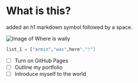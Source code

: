 # What is this?

added an h1 markdown symbol followed by a space.

![Image of Where is wally](https://static.independent.co.uk/s3fs-public/thumbnails/image/2011/11/12/19/48-Where's-Wally-WALKER-BOOKS.jpg?width=1200)

```py
list_1 = ["armin","was",here","!"]
```

- [ ] Turn on GitHub Pages
- [ ] Outline my portfolio
- [ ] Introduce myself to the world
